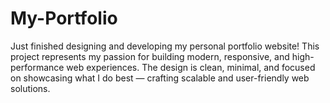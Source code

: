 # My-Portfolio
Just finished designing and developing my personal portfolio website!  This project represents my passion for building modern, responsive, and high-performance web experiences. The design is clean, minimal, and focused on showcasing what I do best — crafting scalable and user-friendly web solutions.
